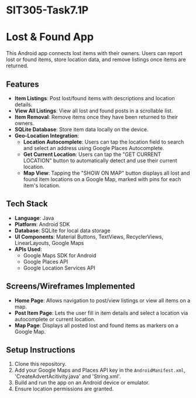 # SIT305-Task7.1P

# Lost & Found App

This Android app connects lost items with their owners. Users can report lost or found items, store location data, and remove listings once items are returned.

## Features

- **Item Listings**: Post lost/found items with descriptions and location details.
- **View All Listings**: View all lost and found posts in a scrollable list.
- **Item Removal**: Remove items once they have been returned to their owners.
- **SQLite Database**: Store item data locally on the device.
- **Geo-Location Integration**:
  - **Location Autocomplete**: Users can tap the location field to search and select an address using Google Places Autocomplete.
  - **Get Current Location**: Users can tap the "GET CURRENT LOCATION" button to automatically detect and use their current location.
  - **Map View**: Tapping the "SHOW ON MAP" button displays all lost and found item locations on a Google Map, marked with pins for each item's location.

## Tech Stack

- **Language**: Java
- **Platform**: Android SDK
- **Database**: SQLite for local data storage
- **UI Components**: Material Buttons, TextViews, RecyclerViews, LinearLayouts, Google Maps
- **APIs Used**:
  - Google Maps SDK for Android
  - Google Places API
  - Google Location Services API

## Screens/Wireframes Implemented

- **Home Page**: Allows navigation to post/view listings or view all items on a map.
- **Post Item Page**: Lets the user fill in item details and select a location via autocomplete or current location.
- **Map Page**: Displays all posted lost and found items as markers on a Google Map.

## Setup Instructions

1. Clone this repository.
2. Add your Google Maps and Places API key in the `AndroidManifest.xml`, 'CreateAdvertAcitivity.java' and 'String.xml'.
3. Build and run the app on an Android device or emulator.
4. Ensure location permissions are granted.

